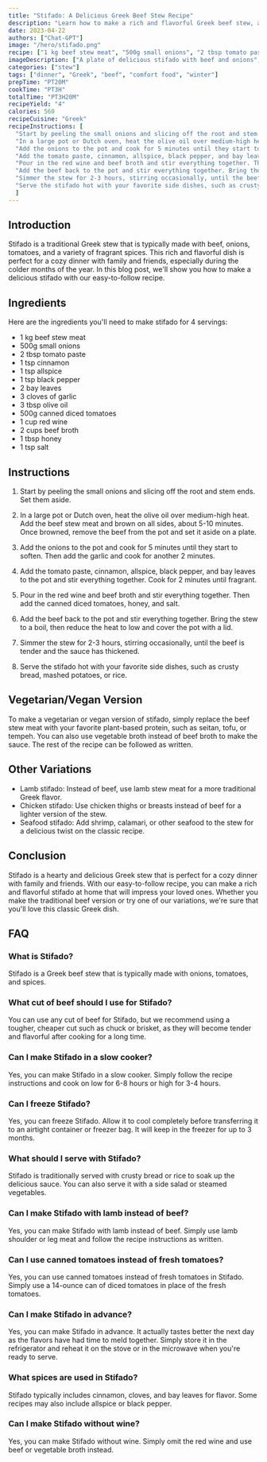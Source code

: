 ```yaml
---
title: "Stifado: A Delicious Greek Beef Stew Recipe"
description: "Learn how to make a rich and flavorful Greek beef stew, also known as stifado, with this easy-to-follow recipe. Perfect for a cozy dinner with family and friends."
date: 2023-04-22
authors: ["Chat-GPT"]
image: "/hero/stifado.png"
recipe: ["1 kg beef stew meat", "500g small onions", "2 tbsp tomato paste", "1 tsp cinnamon", "1 tsp allspice", "1 tsp black pepper", "2 bay leaves", "3 cloves of garlic", "3 tbsp olive oil", "500g canned diced tomatoes", "1 cup red wine", "2 cups beef broth", "1 tbsp honey", "1 tsp salt"]
imageDescription: ["A plate of delicious stifado with beef and onions", "A close-up of the rich and flavorful stew", "A bowl of stifado, perfect for a cozy dinner", "A rustic pot of Greek beef stew"]
categories: ["stew"]
tags: ["dinner", "Greek", "beef", "comfort food", "winter"]
prepTime: "PT20M"
cookTime: "PT3H"
totalTime: "PT3H20M"
recipeYield: "4"
calories: 560
recipeCuisine: "Greek"
recipeInstructions: [
  "Start by peeling the small onions and slicing off the root and stem ends. Set them aside.",
  "In a large pot or Dutch oven, heat the olive oil over medium-high heat. Add the beef stew meat and brown on all sides, about 5-10 minutes. Once browned, remove the beef from the pot and set it aside on a plate.",
  "Add the onions to the pot and cook for 5 minutes until they start to soften. Then add the garlic and cook for another 2 minutes.",
  "Add the tomato paste, cinnamon, allspice, black pepper, and bay leaves to the pot and stir everything together. Cook for 2 minutes until fragrant.",
  "Pour in the red wine and beef broth and stir everything together. Then add the canned diced tomatoes, honey, and salt.",
  "Add the beef back to the pot and stir everything together. Bring the stew to a boil, then reduce the heat to low and cover the pot with a lid.",
  "Simmer the stew for 2-3 hours, stirring occasionally, until the beef is tender and the sauce has thickened.",
  "Serve the stifado hot with your favorite side dishes, such as crusty bread, mashed potatoes, or rice."
  ]
---
```


## Introduction

Stifado is a traditional Greek stew that is typically made with beef, onions, tomatoes, and a variety of fragrant spices. This rich and flavorful dish is perfect for a cozy dinner with family and friends, especially during the colder months of the year. In this blog post, we'll show you how to make a delicious stifado with our easy-to-follow recipe.

## Ingredients

Here are the ingredients you'll need to make stifado for 4 servings:

- 1 kg beef stew meat
- 500g small onions
- 2 tbsp tomato paste
- 1 tsp cinnamon
- 1 tsp allspice
- 1 tsp black pepper
- 2 bay leaves
- 3 cloves of garlic
- 3 tbsp olive oil
- 500g canned diced tomatoes
- 1 cup red wine
- 2 cups beef broth
- 1 tbsp honey
- 1 tsp salt

## Instructions

1. Start by peeling the small onions and slicing off the root and stem ends. Set them aside.

2. In a large pot or Dutch oven, heat the olive oil over medium-high heat. Add the beef stew meat and brown on all sides, about 5-10 minutes. Once browned, remove the beef from the pot and set it aside on a plate.

3. Add the onions to the pot and cook for 5 minutes until they start to soften. Then add the garlic and cook for another 2 minutes.

4. Add the tomato paste, cinnamon, allspice, black pepper, and bay leaves to the pot and stir everything together. Cook for 2 minutes until fragrant.

5. Pour in the red wine and beef broth and stir everything together. Then add the canned diced tomatoes, honey, and salt.

6. Add the beef back to the pot and stir everything together. Bring the stew to a boil, then reduce the heat to low and cover the pot with a lid.

7. Simmer the stew for 2-3 hours, stirring occasionally, until the beef is tender and the sauce has thickened.

8. Serve the stifado hot with your favorite side dishes, such as crusty bread, mashed potatoes, or rice.

## Vegetarian/Vegan Version

To make a vegetarian or vegan version of stifado, simply replace the beef stew meat with your favorite plant-based protein, such as seitan, tofu, or tempeh. You can also use vegetable broth instead of beef broth to make the sauce. The rest of the recipe can be followed as written.

## Other Variations

- Lamb stifado: Instead of beef, use lamb stew meat for a more traditional Greek flavor.
- Chicken stifado: Use chicken thighs or breasts instead of beef for a lighter version of the stew.
- Seafood stifado: Add shrimp, calamari, or other seafood to the stew for a delicious twist on the classic recipe.

## Conclusion

Stifado is a hearty and delicious Greek stew that is perfect for a cozy dinner with family and friends. With our easy-to-follow recipe, you can make a rich and flavorful stifado at home that will impress your loved ones. Whether you make the traditional beef version or try one of our variations, we're sure that you'll love this classic Greek dish.

## FAQ

### What is Stifado?

Stifado is a Greek beef stew that is typically made with onions, tomatoes, and spices.

### What cut of beef should I use for Stifado?

You can use any cut of beef for Stifado, but we recommend using a tougher, cheaper cut such as chuck or brisket, as they will become tender and flavorful after cooking for a long time.

### Can I make Stifado in a slow cooker?

Yes, you can make Stifado in a slow cooker. Simply follow the recipe instructions and cook on low for 6-8 hours or high for 3-4 hours.

### Can I freeze Stifado?

Yes, you can freeze Stifado. Allow it to cool completely before transferring it to an airtight container or freezer bag. It will keep in the freezer for up to 3 months.

### What should I serve with Stifado?

Stifado is traditionally served with crusty bread or rice to soak up the delicious sauce. You can also serve it with a side salad or steamed vegetables.

### Can I make Stifado with lamb instead of beef?

Yes, you can make Stifado with lamb instead of beef. Simply use lamb shoulder or leg meat and follow the recipe instructions as written.

### Can I use canned tomatoes instead of fresh tomatoes?

Yes, you can use canned tomatoes instead of fresh tomatoes in Stifado. Simply use a 14-ounce can of diced tomatoes in place of the fresh tomatoes.

### Can I make Stifado in advance?

Yes, you can make Stifado in advance. It actually tastes better the next day as the flavors have had time to meld together. Simply store it in the refrigerator and reheat it on the stove or in the microwave when you're ready to serve.

### What spices are used in Stifado?

Stifado typically includes cinnamon, cloves, and bay leaves for flavor. Some recipes may also include allspice or black pepper.

### Can I make Stifado without wine?

Yes, you can make Stifado without wine. Simply omit the red wine and use beef or vegetable broth instead.